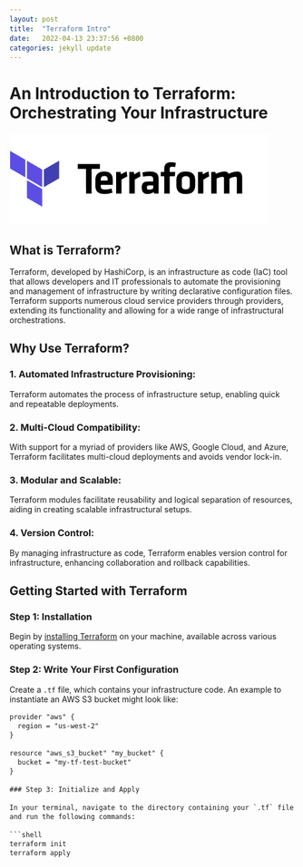 ```yaml
---
layout: post
title:  "Terraform Intro"
date:   2022-04-13 23:37:56 +0800
categories: jekyll update
---
```


# An Introduction to Terraform: Orchestrating Your Infrastructure

![Terraform Logo](../assets/images/terraform-logo.png)

## What is Terraform?

Terraform, developed by HashiCorp, is an infrastructure as code (IaC) tool that allows developers and IT professionals to automate the provisioning and management of infrastructure by writing declarative configuration files. Terraform supports numerous cloud service providers through providers, extending its functionality and allowing for a wide range of infrastructural orchestrations.

## Why Use Terraform?

### 1. **Automated Infrastructure Provisioning:**
Terraform automates the process of infrastructure setup, enabling quick and repeatable deployments.

### 2. **Multi-Cloud Compatibility:**
With support for a myriad of providers like AWS, Google Cloud, and Azure, Terraform facilitates multi-cloud deployments and avoids vendor lock-in.

### 3. **Modular and Scalable:**
Terraform modules facilitate reusability and logical separation of resources, aiding in creating scalable infrastructural setups.

### 4. **Version Control:**
By managing infrastructure as code, Terraform enables version control for infrastructure, enhancing collaboration and rollback capabilities.

## Getting Started with Terraform

### Step 1: Installation
Begin by [installing Terraform](https://learn.hashicorp.com/tutorials/terraform/install-cli) on your machine, available across various operating systems.

### Step 2: Write Your First Configuration
Create a `.tf` file, which contains your infrastructure code. An example to instantiate an AWS S3 bucket might look like:

```hcl
provider "aws" {
  region = "us-west-2"
}

resource "aws_s3_bucket" "my_bucket" {
  bucket = "my-tf-test-bucket"
}

### Step 3: Initialize and Apply

In your terminal, navigate to the directory containing your `.tf` file and run the following commands:

```shell
terraform init
terraform apply